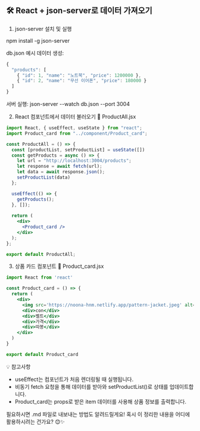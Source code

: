 ## 🛠 React + json-server로 데이터 가져오기
1. json-server 설치 및 실행

npm install -g json-server


db.json 예시 데이터 생성:
```jsx
{
  "products": [
    { "id": 1, "name": "노트북", "price": 1200000 },
    { "id": 2, "name": "무선 이어폰", "price": 180000 }
  ]
}
```

서버 실행:
json-server --watch db.json --port 3004

2. React 컴포넌트에서 데이터 불러오기
📂 ProductAll.jsx
```jsx
import React, { useEffect, useState } from "react";
import Product_card from "../component/Product_card";

const ProductAll = () => {
  const [productList, setProductList] = useState([])
  const getProducts = async () => {
    let url = "http://localhost:3004/products";
    let response = await fetch(url);
    let data = await response.json();
    setProductList(data)
  };

  useEffect(() => {
    getProducts();
  }, []);
  
  return (
    <div>
      <Product_card />
    </div>
  );
};

export default ProductAll;

```
3. 상품 카드 컴포넌트
📂 Product_card.jsx
```jsx
import React from 'react'

const Product_card = () => {
  return (
    <div>
      <img src='https://noona-hnm.netlify.app/pattern-jacket.jpeg' alt='#'/>
      <div>con</div>
      <div>벨트</div>
      <div>가격</div>
      <div>따봉</div>
    </div>
  )
}

export default Product_card
```


💡 참고사항
- useEffect는 컴포넌트가 처음 렌더링될 때 실행됩니다.
- 비동기 fetch 요청을 통해 데이터를 받아와 setProductList()로 상태를 업데이트합니다.
- Product_card는 props로 받은 item 데이터를 사용해 상품 정보를 출력합니다.

필요하시면 .md 파일로 내보내는 방법도 알려드릴게요! 혹시 이 정리한 내용을 어디에 활용하시려는 건가요? 😊✨

